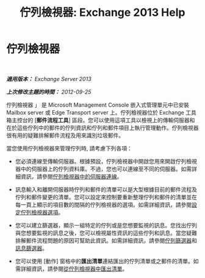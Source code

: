 ﻿---
title: '佇列檢視器: Exchange 2013 Help'
TOCTitle: 佇列檢視器
ms:assetid: db892f88-5c13-4607-a38c-8845b35ab8b2
ms:mtpsurl: https://technet.microsoft.com/zh-tw/library/Bb124789(v=EXCHG.150)
ms:contentKeyID: 50474382
ms.date: 05/21/2018
mtps_version: v=EXCHG.150
ms.translationtype: MT
---

# 佇列檢視器

 

_**適用版本：** Exchange Server 2013_

_**上次修改主題的時間：** 2012-09-25_

佇列檢視器 」 是 Microsoft Management Console 嵌入式管理單元中已安裝 Mailbox server 或 Edge Transport server 上。佇列檢視器位於 Exchange 工具箱主控台的 \[**郵件流程工具**\] 區段。您可以使用這項工具以檢視上的傳輸伺服器和在於這些佇列中的郵件的佇列資訊和佇列和郵件項目上執行管理動作。佇列檢視器很有用的疑難排解郵件流程及用來識別垃圾郵件。

當您使用佇列檢視器來管理佇列時, 請考慮下列各項：

  - 您必須連線至傳輸伺服器。根據預設，佇列檢視器中開啟您用來開啟佇列檢視器中的伺服器上的佇列資料庫。不過，您也可以連線至不同的伺服器。如需詳細資訊，請參閱[佇列檢視器中的伺服器連線](connect-to-a-server-in-queue-viewer-exchange-2013-help.md)。

  - 訊息輸入和離開伺服器時佇列和郵件的清單可以是大型根據目前的郵件流程及佇列和郵件變更的清單。您可以設定來控制要重新整理佇列和郵件的清單並在每一頁上顯示的項目數的間隔的佇列檢視器的選項。如需詳細資訊，請參閱[設定佇列檢視器選項](set-queue-viewer-options-exchange-2013-help.md)。

  - 您可以建立篩選器，顯示一組特定的佇列或是您想要監視的訊息。您找出佇列與您想要監視的訊息之後，您可以檢視屬性資訊的這些佇列和訊息。當您疑難排解郵件流程問題的原因可幫助此資訊。如需詳細資訊，請參閱[佇列篩選器](queue-filters-exchange-2013-help.md)和[訊息篩選器](message-filters-exchange-2013-help.md)。

  - 您可以使用 \[動作\] 窗格中的**匯出清單**連結匯出的佇列清單或之郵件的清單。如需詳細資訊，請參閱[從佇列檢視器中匯出清單](export-lists-from-queue-viewer-exchange-2013-help.md)。

